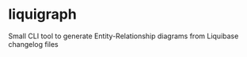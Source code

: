 # liquigraph
Small CLI tool to generate Entity-Relationship diagrams from Liquibase changelog files
